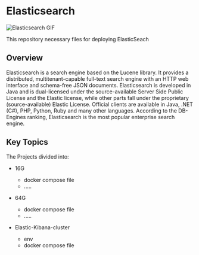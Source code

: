 # Elasticsearch
![Elasticsearch GIF](https://github.com/Aliarcher/elasticsearch/assets/53465519/039caafe-c6af-4ae5-bffd-238b0f50fe77)

This repository necessary files for deploying ElasticSeach

## Overview
Elasticsearch is a search engine based on the Lucene library.
It provides a distributed, multitenant-capable full-text search engine with an HTTP web interface and schema-free JSON documents.
Elasticsearch is developed in Java and is dual-licensed under the source-available Server Side Public License and the Elastic license, while other parts fall under the proprietary (source-available) Elastic License.
Official clients are available in Java, .NET (C#), PHP, Python, Ruby and many other languages.
According to the DB-Engines ranking, Elasticsearch is the most popular enterprise search engine.

## Key Topics
The Projects divided into:
* 16G
  * docker compose file
  * .....
  
* 64G
  * docker compose file
  * .....
* Elastic-Kibana-cluster
  * env
  * docker compose file
